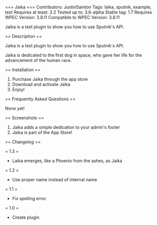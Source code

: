 === Jaika ===
Contributors: JustinSainton
Tags: laika, sputnik, example, test
Requires at least: 3.2
Tested up to: 3.6-alpha
Stable tag: 1.7
Requires WPEC Version: 3.8.11
Compatible to WPEC Version: 3.8.11

Jaika is a test plugin to show you how to use Sputnik's API.

== Description ==

Jaika is a test plugin to show you how to use Sputnik's API.

Jaika is dedicated to the first dog in space, who gave her life for
the advancement of the human race.

== Installation ==

1. Purchase Jaika through the app store
2. Download and activate Jaika
3. Enjoy!

== Frequently Asked Questions ==

None yet!

== Screenshots ==

1. Jaika adds a simple dedication to your admin's footer
2. Jaika is part of the App Store!

== Changelog ==

= 1.3 =

* Laika emerges, like a Phoenix from the ashes, as Jaika

= 1.2 =

* Use proper name instead of internal name


= 1.1 =

* Fix spelling error


= 1.0 =

* Create plugin
